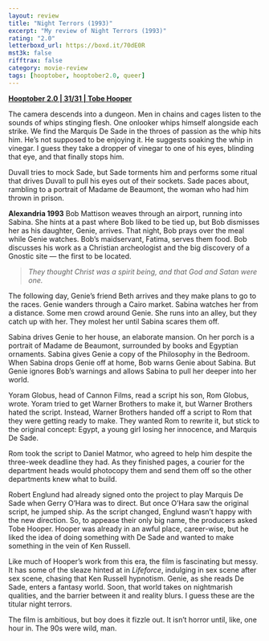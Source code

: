 ```yaml
---
layout: review
title: "Night Terrors (1993)"
excerpt: "My review of Night Terrors (1993)"
rating: "2.0"
letterboxd_url: https://boxd.it/70dE0R
mst3k: false
rifftrax: false
category: movie-review
tags: [hooptober, hooptober2.0, queer]
---
```


<b><a href="https://boxd.it/pRPis/detail" target="_blank" rel="noopener">Hooptober 2.0 | 31/31 | Tobe Hooper</a></b>

The camera descends into a dungeon. Men in chains and cages listen to the sounds of whips stinging flesh. One onlooker whips himself alongside each strike. We find the Marquis De Sade in the throes of passion as the whip hits him. He’s not supposed to be enjoying it. He suggests soaking the whip in vinegar. I guess they take a dropper of vinegar to one of his eyes, blinding that eye, and that finally stops him.

Duvall tries to mock Sade, but Sade torments him and performs some ritual that drives Duvall to pull his eyes out of their sockets. Sade paces about, rambling to a portrait of Madame de Beaumont, the woman who had him thrown in prison.

<b>Alexandria 1993</b>
Bob Mattison weaves through an airport, running into Sabina. She hints at a past where Bob liked to be tied up, but Bob dismisses her as his daughter, Genie, arrives. That night, Bob prays over the meal while Genie watches. Bob’s maidservant, Fatima, serves them food. Bob discusses his work as a Christian archeologist and the big discovery of a Gnostic site — the first to be located.

<blockquote><i>They thought Christ was a spirit being, and that God and Satan were one.</i></blockquote>

The following day, Genie’s friend Beth arrives and they make plans to go to the races. Genie wanders through a Cairo market. Sabina watches her from a distance. Some men crowd around Genie. She runs into an alley, but they catch up with her. They molest her until Sabina scares them off.

Sabina drives Genie to her house, an elaborate mansion. On her porch is a portrait of Madame de Beaumont, surrounded by books and Egyptian ornaments. Sabina gives Genie a copy of the Philosophy in the Bedroom. When Sabina drops Genie off at home, Bob warns Genie about Sabina. But Genie ignores Bob’s warnings and allows Sabina to pull her deeper into her world.

Yoram Globus, head of Cannon Films, read a script his son, Rom Globus, wrote. Yoram tried to get Warner Brothers to make it, but Warner Brothers hated the script. Instead, Warner Brothers handed off a script to Rom that they were getting ready to make. They wanted Rom to rewrite it, but stick to the original concept: Egypt, a young girl losing her innocence, and Marquis De Sade.

Rom took the script to Daniel Matmor, who agreed to help him despite the three-week deadline they had. As they finished pages, a courier for the department heads would photocopy them and send them off so the other departments knew what to build.

Robert Englund had already signed onto the project to play Marquis De Sade when Gerry O’Hara was to direct. But once O’Hara saw the original script, he jumped ship. As the script changed, Englund wasn’t happy with the new direction. So, to appease their only big name, the producers asked Tobe Hooper. Hooper was already in an awful place, career-wise, but he liked the idea of doing something with De Sade and wanted to make something in the vein of Ken Russell.

Like much of Hooper’s work from this era, the film is fascinating but messy. It has some of the sleaze hinted at in <i>Lifeforce</i>, indulging in sex scene after sex scene, chasing that Ken Russell hypnotism. Genie, as she reads De Sade, enters a fantasy world. Soon, that world takes on nightmarish qualities, and the barrier between it and reality blurs. I guess these are the titular night terrors.

The film is ambitious, but boy does it fizzle out. It isn’t horror until, like, one hour in. The 90s were wild, man.
